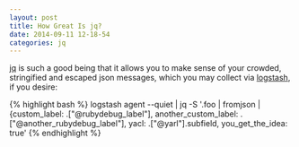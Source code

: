 ```yaml
---
layout: post
title: How Great Is jq?
date: 2014-09-11 12-18-54
categories: jq
---
```

[jq][jq] is such a good being that it allows you to make sense of your crowded, stringified and escaped json messages, which you may collect via [logstash][logstash], if you desire:

{% highlight bash %}
    logstash agent --quiet | jq -S '.foo | fromjson | {custom_label: .["@rubydebug_label"], another_custom_label: .["@another_rubydebug_label"], yacl: .["@yarl"].subfield, you_get_the_idea: true'
{% endhighlight %}

[jq]: http://stedolan.github.io/jq/
[logstash]: http://logstash.net/
